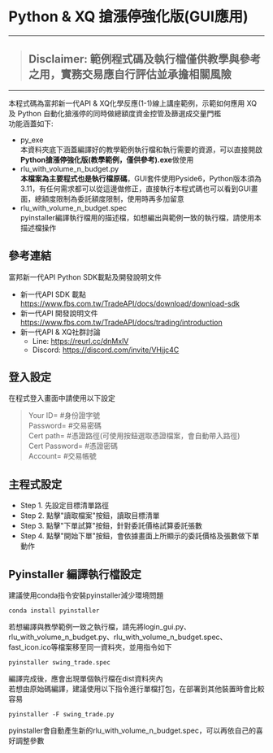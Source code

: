 # Python & XQ 搶漲停強化版(GUI應用)

---
> ## **Disclaimer: 範例程式碼及執行檔僅供教學與參考之用，實務交易應自行評估並承擔相關風險**
> 
---

本程式碼為富邦新一代API & XQ化學反應(1-1)線上講座範例，示範如何應用 XQ 及 Python 自動化搶漲停的同時做總額度資金控管及篩選成交量門檻<br> 
功能涵蓋如下:
* py_exe<br>
  本資料夾底下涵蓋編譯好的教學範例執行檔和執行需要的資源，可以直接開啟**Python搶漲停強化版(教學範例，僅供參考).exe**做使用
* rlu_with_volume_n_budget.py<br>
  **本檔案為主要程式也是執行檔原碼**，GUI套件使用Pyside6，Python版本須為3.11，有任何需求都可以從這邊做修正，直接執行本程式碼也可以看到GUI畫面，總額度限制為委託額度限制，使用時再多加留意
* rlu_with_volume_n_budget.spec<br>
  pyinstaller編譯執行檔用的描述檔，如想編出與範例一致的執行檔，請使用本描述檔操作
     
## 參考連結
富邦新一代API Python SDK載點及開發說明文件
* 新一代API SDK 載點<br>
https://www.fbs.com.tw/TradeAPI/docs/download/download-sdk
* 新一代API 開發說明文件<br>
https://www.fbs.com.tw/TradeAPI/docs/trading/introduction 
* 新一代API & XQ社群討論<br>
  * Line: https://reurl.cc/dnMxlV
  * Discord: https://discord.com/invite/VHjjc4C

## 登入設定
在程式登入畫面中請使用以下設定
> Your ID= #身份證字號<br>
> Password= #交易密碼<br>
> Cert path= #憑證路徑(可使用按鈕選取憑證檔案，會自動帶入路徑)<br>
> Cert Password= #憑證密碼<br>
> Account= #交易帳號<br>

## 主程式設定
* Step 1. 先設定目標清單路徑
* Step 2. 點擊"讀取檔案"按鈕，讀取目標清單
* Step 3. 點擊"下單試算"按鈕，針對委託價格試算委託張數
* Step 4. 點擊"開始下單"按鈕，會依據畫面上所顯示的委託價格及張數做下單動作

## Pyinstaller 編譯執行檔設定
建議使用conda指令安裝pyinstaller減少環境問題<br>
```
conda install pyinstaller
```
若想編譯與教學範例一致之執行檔，請先將login_gui.py、rlu_with_volume_n_budget.py、rlu_with_volume_n_budget.spec、fast_icon.ico等檔案移至同一資料夾，並用指令如下<br>
```
pyinstaller swing_trade.spec
```
編譯完成後，應會出現單個執行檔在dist資料夾內<br>
若想由原始碼編譯，建議使用以下指令進行單檔打包，在部署到其他裝置時會比較容易
```
pyinstaller -F swing_trade.py
```
pyinstaller會自動產生新的rlu_with_volume_n_budget.spec，可以再依自己的喜好調整參數
